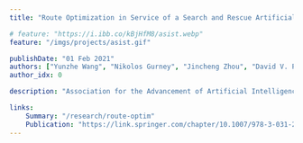 ```yaml
---
title: "Route Optimization in Service of a Search and Rescue Artificial Social Intelligence Agent"

# feature: "https://i.ibb.co/kBjHfM8/asist.webp"
feature: "/imgs/projects/asist.gif"

publishDate: "01 Feb 2021"
authors: ["Yunzhe Wang", "Nikolos Gurney", "Jincheng Zhou", "David V. Pynadath", "Volkan Ustun"]
author_idx: 0

description: "Association for the Advancement of Artificial Intelligence (AAAI) 2021 Fall Symposium Series Workshop"

links: 
    Summary: "/research/route-optim"
    Publication: "https://link.springer.com/chapter/10.1007/978-3-031-21671-8_14"
---
```


